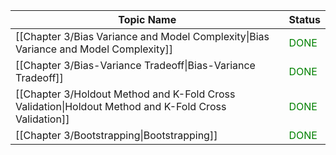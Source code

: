 
| Topic Name                                                                                           | Status                                |
| ---------------------------------------------------------------------------------------------------- | ------------------------------------- |
| [[Chapter 3/Bias Variance and Model Complexity\|Bias Variance and Model Complexity]]                 | <font style="color:green">DONE</font> |
| [[Chapter 3/Bias-Variance Tradeoff\|Bias-Variance Tradeoff]]                                         | <font style="color:green">DONE</font> |
| [[Chapter 3/Holdout Method and K-Fold Cross Validation\|Holdout Method and K-Fold Cross Validation]] | <font style="color:green">DONE</font> |
| [[Chapter 3/Bootstrapping\|Bootstrapping]]                                                           | <font style="color:green">DONE</font> |
